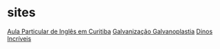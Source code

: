 # sites

[Aula Particular de Inglês em Curitiba](https://www.tatianaensinaingles.com.br/cidades/curitiba/)
[Galvanização Galvanoplastia](https://www.galvanorte.com.br/)
[Dinos Incríveis](https://www.dinosincriveis.com.br/)
